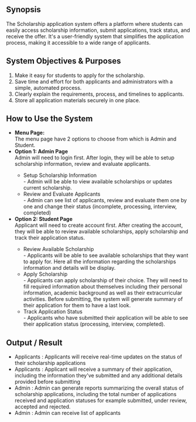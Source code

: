 ## Synopsis

The Scholarship application system offers a platform where students can easily access scholarship information, submit applications, track status, and receive the offer. It's a user-friendly system that simplifies the application process, making it accessible to a wide range of applicants.

## System Objectives & Purposes

1. Make it easy for students to apply for the scholarship.
2. Save time and effort for both applicants and administrators with a simple, automated process.
3. Clearly explain the requirements, process, and timelines to applicants.
4. Store all application materials securely in one place.

## How to Use the System
<ul>
  <li><b>Menu Page:</b></li>
  The menu page have 2 options to choose from which is Admin and Student.

  <li><b>Option 1: Admin Page </b></li>
    Admin will need to login first. After login, they will be able to setup scholarship information, review and evaluate applicants.
        <ul>
          <li>Setup Scholarship Information</li>
          - Admin will be able to view available scholarships or updates current scholarship. 
          <li>Review and Evaluate Applicants</li>
          - Admin can see list of applicants, review and evaluate them one by one and change their status (incomplete, processing, interview, completed)
        </ul>
      
  <li><b>Option 2: Student Page</b></li>
    Applicant will need to create account first. After creating the account, they will be able to review available scholarships, apply scholarship and track their application status.
        <ul>
          <li>Review Available Scholarship</li>
          - Applicants will be able to see available scholarships that they want to apply for. Here all the information regarding the scholarships information and details will be display.
          <li>Apply Scholarship</li>
          - Applicants can apply scholarship of their choice. They will need to fill required information about themselves including their personal information, academic background as well as their extracurricular activities. Before submitting, the system will generate summary of their application for them to have a last look.
          <li>Track Application Status</li>
          - Applicants who have submitted their application will be able to see their application status (processing, interview, completed). 
        </ul>
  </ul>
</ul>


## Output / Result

- Applicants : Applicants will receive real-time updates on the status of their scholarship applications 
- Applicants : Applicant will receive a summary of their application, including the information they've submitted and any additional details provided before submitting
- Admin : Admin can generate reports summarizing the overall status of scholarship applications, including the total number of applications received and application statuses for example submitted, under review, accepted and rejected. 
- Admin : Admin can receive list of applicants
